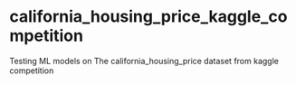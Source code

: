 # california_housing_price_kaggle_competition
Testing ML models on The california_housing_price dataset from kaggle competition
